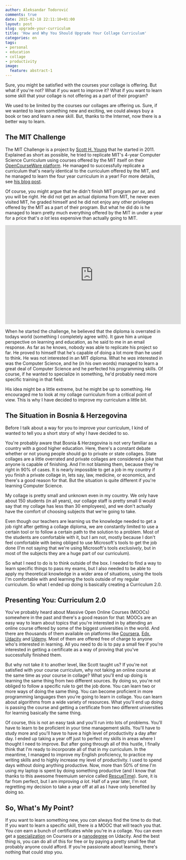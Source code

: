 ```yaml
---
author: Aleksandar Todorović
comments: true
date: 2015-02-18 22:11:10+01:00
layout: post
slug: upgrade-your-curriculum
title: 'How and Why You Should Upgrade Your Collage Curriculum'
categories: en
tags:
- personal
- education
- collage
- productivity
image:
  feature: abstract-1
---
```


Sure, you might be satisfied with the courses your collage is offering. But what if you're not? What if you want to improve it? What if you want to learn some skill that your collage is not offering as a part of their program?

We used to be limited by the courses our collages are offering  us. Sure, if we wanted to learn something new and exciting, we could always buy a book or two and learn a new skill. But, thanks to the Internet, now there is a better way to learn.

## The MIT Challenge

The MIT Challenge is a project by [Scott H. Young](http://www.scotthyoung.com/) that he started in 2011. Explained as short as possible, he tried to replicate MIT's 4-year Computer Science Curriculum using courses offered by the MIT itself on their [OpenCourseWare platform](http://ocw.mit.edu/index.htm). He managed to successfully replicate a curriculum that's nearly identical to the curriculum offered by the MIT, and he managed to learn the four year curriculum in a year! For more details, see [his blog post](http://www.scotthyoung.com/blog/mit-challenge/).

Of course, you might argue that he didn't finish MIT program _per se_, and you will be right. He did not get an actual diploma from MIT, he never even visited MIT, he graded himself and he did not enjoy any other privileges offered by the MIT as a part of their program. But what he did do is he managed to learn pretty much everything offered by the MIT in under a year for a price that's _a lot_ less expensive than actually going to MIT.

<iframe width="560" height="315" src="https://www.youtube.com/embed/piSLobJfZ3c" frameborder="0" allowfullscreen></iframe>

When he started the challenge, he believed that the diploma is overrated in todays world (something I completely agree with). It gave him a unique perspective on learning and education, as he said to me in an email response. As far as he knows, nobody was able to replicate his project so far. He proved to himself that he's capable of doing a lot more than he used to think. He was not interested in an MIT diploma. What he _was_ interested in was the Computer Science, and he (in his own words) managed to learn a great deal of Computer Science and he perfected his programming skills. Of course, if he wanted to specialize in something, he'd probably need more specific training in that field.

His idea might be a little extreme, but he might be up to something. He encouraged me to look at my collage curriculum from a critical point of view. This is why I have decided to improve my curriculum a little bit.

## The Situation in Bosnia & Herzegovina

Before I talk about a way for you to improve your curriculum, I kind of wanted to tell you a short story of why I have decided to so.

You're probably aware that Bosnia & Herzegovina is not very familiar as a country with a good higher education. Here, there's a constant debate whether or not young people should go to private or state collages. State collages are a little overrated and private collages are considered a joke that anyone is capable of finishing. And I'm not blaming them, because they're right in 90% of cases. It is nearly impossible to get a job in my country if you finish a private collage in, lets say, law, medicine, or economics, and there's a good reason for that. But the situation is quite different if you're learning Computer Science.

My collage is pretty small and unknown even in my country. We only have about 150 students (in all years), our collage staff is pretty small (I would say that my collage has less than 30 employees), and we don't actually have the comfort of choosing subjects that we're going to take.

Even though our teachers are learning us the knowledge needed to get a job right after getting a collage diploma, we are constantly limited to use a certain tool or to follow a certain path to the solution to a problem. Most of the students are comfortable with it, but I am not, mostly because I don't feel comfortable with being obliged to use Microsoft's tools to get the job done (I'm not saying that we're using Microsoft's tools _exclusively_, but in most of the subjects they are a huge part of our curriculum).

So what I need to do is to think outside of the box. I needed to find a way to learn specific things to pass my exams, but I also needed to be able to apply my theoretical knowledge in a wider area of situations, using the tools I'm comfortable with and learning the tools outside of my regular curriculum. So what I ended up doing is basically creating a Curriculum 2.0.

## Presenting You: Curriculum 2.0

You've probably heard about Massive Open Online Courses (MOOCs) somewhere in the past and there's a good reason for that: MOOCs are an easy way to learn about topics that you're interested in by attending an online course offered by some of the biggest universities in the world. And there are thousands of them available on platforms like [Coursera](https://www.coursera.org/), [Edx](https://www.edx.org/), [Udacity](https://www.udacity.com/) and [Udemy](https://www.udemy.com/). Most of them are offered free of charge to anyone who's interested in learning. All you need to do is to pay a small fee if you're interested in getting a certificate as a way of proving that you've successfully finished them.

But why not take it to another level, like Scott taught us? If you're not satisfied with your course curriculum, why not taking an online course at the same time as your course in collage? What you'll end up doing is learning the same thing from two different sources. By doing so, you're not obliged to follow a specific rule to get the job done. You can learn two or more ways of doing the same thing. You can become proficient in more programming languages then you're going to learn in collage. You can learn about algorithms from a wide variety of resources. What you'll end up doing is passing the course and getting a certificate from two different universities for learning basically the same thing.

Of course, this is not an easy task and you'll run into lots of problems. You'll have to learn to be proficient in your time management skills. You'll have to study more and you'll have to have a high level of productivity a day after day. I ended up taking a year off just to perfect my skills in areas where I thought I need to improve. But after going through all of this hustle, I finally think that I'm ready to incorporate all of that in my curriculum. In the meantime, I managed to improve my English proficiency, to practice my writing skills and to highly increase my level of productivity. I used to spend days without doing anything productive. Now, more than 50% of time I'm using my laptop is spent by doing something productive (and I know that thanks to this awesome freemuium service called [RescueTime](https://www.rescuetime.com/)). Sure, it is far from perfect, but I am improving _a lot_. Half of a year later, I'm not regretting my decision to take a year off at all as I have only benefited by doing so.

## So, What's My Point?

If you want to learn something new, you _can_ always find the time to do that. If you want to learn a specific skill, there _is_ a MOOC that will teach you that. You _can_ earn a bunch of certificates while you're in a collage. You can even get a [specialization](https://www.coursera.org/specializations) on Coursera or a [nanodegree](https://www.udacity.com/nanodegree) on Udacity. And the best thing is, you can do all of this for free or by paying a pretty small fee that probably anyone could afford. If you're passionate about learning, there's nothing that could stop you.
